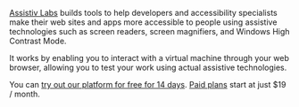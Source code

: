[Assistiv Labs](https://assistivlabs.com) builds tools to help developers and accessibility specialists make their web sites and apps more accessible to people using assistive technologies such as screen readers, screen magnifiers, and Windows High Contrast Mode.

It works by enabling you to interact with a virtual machine through your web browser, allowing you to test your work using actual assistive technologies.

You can [try out our platform for free for 14 days](https://assistivlabs.com/sign-up). [Paid plans](https://assistivlabs.com/pricing) start at just $19 / month.

